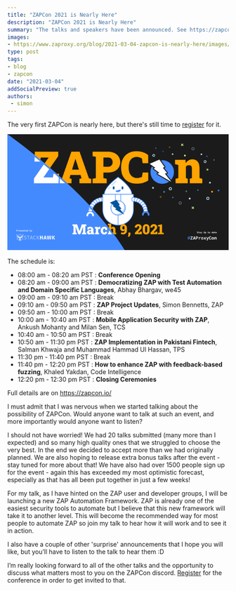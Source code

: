 ```yaml
---
title: "ZAPCon 2021 is Nearly Here"
description: "ZAPCon 2021 is Nearly Here"
summary: "The talks and speakers have been announced. See https://zapcon.io"
images:
- https://www.zaproxy.org/blog/2021-03-04-zapcon-is-nearly-here/images/zapcon.png
type: post
tags:
- blog
- zapcon
date: "2021-03-04"
addSocialPreview: true
authors:
 - simon
---
```

The very first ZAPCon is nearly here, but there's still time to [register](https://www.eventbrite.com/e/zapcon-2021-registration-138800517083) for it.

![](./images/zapcon.png)

The schedule is:

* 08:00 am - 08:20 am PST : __Conference Opening__
* 08:20 am - 09:00 am PST : __Democratizing ZAP with Test Automation and Domain Specific Languages__, Abhay Bhargav, we45
* 09:00 am - 09:10 am PST : Break
* 09:10 am - 09:50 am PST : __ZAP Project Updates__, Simon Bennetts, ZAP
* 09:50 am - 10:00 am PST : Break
* 10:00 am - 10:40 am PST : __Mobile Application Security with ZAP__, Ankush Mohanty and Milan Sen, TCS
* 10:40 am - 10:50 am PST : Break
* 10:50 am - 11:30 pm PST : __ZAP Implementation in Pakistani Fintech__, Salman Khwaja and Muhammad Hammad Ul Hassan, TPS
* 11:30 pm - 11:40 pm PST : Break
* 11:40 pm - 12:20 pm PST : __How to enhance ZAP with feedback-based fuzzing__, Khaled Yakdan, Code Intelligence
* 12:20 pm - 12:30 pm PST : __Closing Ceremonies__

Full details are on https://zapcon.io/

I must admit that I was nervous when we started talking about the possibility of ZAPCon.
Would anyone want to talk at such an event, and more importantly would anyone want to listen?

I should not have worried! We had 20 talks submitted (many more than I expected) and so many high quality ones that we struggled to choose the very best. In the end we decided to accept more than we had originally planned. We are also hoping to release extra bonus talks after the event - stay tuned for more about that!
We have also had over 1500 people sign up for the event - again this has exceeded my most optimistic forecast, especially as that has all been put together in just a few weeks!

For my talk, as I have hinted on the ZAP user and developer groups, I will be launching a new ZAP Automation Framework. ZAP is already one of the easiest security tools to automate but I believe that this new framework will take it to another level. 
This will become the recommended way for most people to automate ZAP so join my talk to hear how it will work and to see it in action.

I also have a couple of other 'surprise' announcements that I hope you will like, but you’ll have to listen to the talk to hear them :D

I’m really looking forward to all of the other talks and the opportunity to discuss what matters most to you on the ZAPCon discord. 
[Register](https://www.eventbrite.com/e/zapcon-2021-registration-138800517083) for the conference in order to get invited to that.

